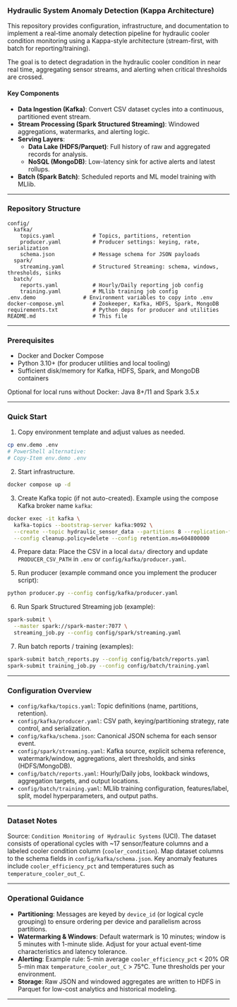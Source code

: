 ### Hydraulic System Anomaly Detection (Kappa Architecture)

This repository provides configuration, infrastructure, and documentation to implement a real-time anomaly detection pipeline for hydraulic cooler condition monitoring using a Kappa-style architecture (stream-first, with batch for reporting/training).

The goal is to detect degradation in the hydraulic cooler condition in near real time, aggregating sensor streams, and alerting when critical thresholds are crossed.

#### Key Components
- **Data Ingestion (Kafka)**: Convert CSV dataset cycles into a continuous, partitioned event stream.
- **Stream Processing (Spark Structured Streaming)**: Windowed aggregations, watermarks, and alerting logic.
- **Serving Layers**:
  - **Data Lake (HDFS/Parquet)**: Full history of raw and aggregated records for analysis.
  - **NoSQL (MongoDB)**: Low-latency sink for active alerts and latest rollups.
- **Batch (Spark Batch)**: Scheduled reports and ML model training with MLlib.

---

### Repository Structure

```text
config/
  kafka/
    topics.yaml            # Topics, partitions, retention
    producer.yaml          # Producer settings: keying, rate, serialization
    schema.json            # Message schema for JSON payloads
  spark/
    streaming.yaml         # Structured Streaming: schema, windows, thresholds, sinks
  batch/
    reports.yaml           # Hourly/Daily reporting job config
    training.yaml          # MLlib training job config
.env.demo               # Environment variables to copy into .env
docker-compose.yml         # Zookeeper, Kafka, HDFS, Spark, MongoDB
requirements.txt           # Python deps for producer and utilities
README.md                  # This file
```

---

### Prerequisites
- Docker and Docker Compose
- Python 3.10+ (for producer utilities and local tooling)
- Sufficient disk/memory for Kafka, HDFS, Spark, and MongoDB containers

Optional for local runs without Docker: Java 8+/11 and Spark 3.5.x

---

### Quick Start

1) Copy environment template and adjust values as needed.

```bash
cp env.demo .env
# PowerShell alternative:
# Copy-Item env.demo .env
```

2) Start infrastructure.

```bash
docker compose up -d
```

3) Create Kafka topic (if not auto-created). Example using the compose Kafka broker name `kafka`:

```bash
docker exec -it kafka \
  kafka-topics --bootstrap-server kafka:9092 \
  --create --topic hydraulic_sensor_data --partitions 8 --replication-factor 1 \
  --config cleanup.policy=delete --config retention.ms=604800000
```

4) Prepare data: Place the CSV in a local `data/` directory and update `PRODUCER_CSV_PATH` in `.env` or `config/kafka/producer.yaml`.

5) Run producer (example command once you implement the producer script):

```bash
python producer.py --config config/kafka/producer.yaml
```

6) Run Spark Structured Streaming job (example):

```bash
spark-submit \
  --master spark://spark-master:7077 \
  streaming_job.py --config config/spark/streaming.yaml
```

7) Run batch reports / training (examples):

```bash
spark-submit batch_reports.py --config config/batch/reports.yaml
spark-submit training_job.py --config config/batch/training.yaml
```

---

### Configuration Overview

- `config/kafka/topics.yaml`: Topic definitions (name, partitions, retention).
- `config/kafka/producer.yaml`: CSV path, keying/partitioning strategy, rate control, and serialization.
- `config/kafka/schema.json`: Canonical JSON schema for each sensor event.
- `config/spark/streaming.yaml`: Kafka source, explicit schema reference, watermark/window, aggregations, alert thresholds, and sinks (HDFS/MongoDB).
- `config/batch/reports.yaml`: Hourly/Daily jobs, lookback windows, aggregation targets, and output locations.
- `config/batch/training.yaml`: MLlib training configuration, features/label, split, model hyperparameters, and output paths.

---

### Dataset Notes

Source: `Condition Monitoring of Hydraulic Systems` (UCI). The dataset consists of operational cycles with ~17 sensor/feature columns and a labeled cooler condition column (`cooler_condition`). Map dataset columns to the schema fields in `config/kafka/schema.json`. Key anomaly features include `cooler_efficiency_pct` and temperatures such as `temperature_cooler_out_C`.

---

### Operational Guidance

- **Partitioning**: Messages are keyed by `device_id` (or logical cycle grouping) to ensure ordering per device and parallelism across partitions.
- **Watermarking & Windows**: Default watermark is 10 minutes; window is 5 minutes with 1-minute slide. Adjust for your actual event-time characteristics and latency tolerance.
- **Alerting**: Example rule: 5-min average `cooler_efficiency_pct` < 20% OR 5-min max `temperature_cooler_out_C` > 75°C. Tune thresholds per your environment.
- **Storage**: Raw JSON and windowed aggregates are written to HDFS in Parquet for low-cost analytics and historical modeling.

---


